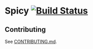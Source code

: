 # Spicy [![Build Status](https://travis-ci.com/sheepforce/Spicy.svg?branch=master)](https://travis-ci.com/sheepforce/Spicy)


## Contributing
See [CONTRIBUTING.md](https://github.com/sheepforce/Spicy/blob/master/CONTRIBUTING.md).
